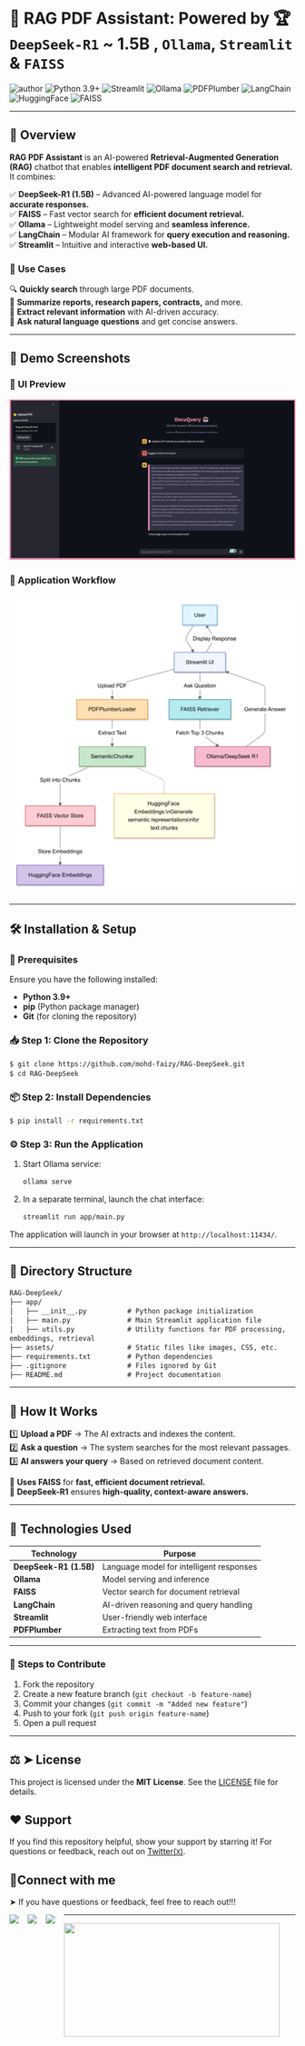 # 🤖 RAG PDF Assistant: Powered by 🏆 `DeepSeek-R1` ~ 1.5B , `Ollama`, `Streamlit` & `FAISS`

![author](https://img.shields.io/badge/author-mohd--faizy-red)
![Python 3.9+](https://img.shields.io/badge/Python-3.9%2B-3776AB?logo=python&logoColor=white)
![Streamlit](https://img.shields.io/badge/Streamlit-FF4B4B?logo=streamlit&logoColor=white)
![Ollama](https://img.shields.io/badge/Ollama-0C0D0E?logo=ollama&logoColor=white)
![PDFPlumber](https://img.shields.io/badge/PDFPlumber-FF0000?logo=pdf&logoColor=white)
![LangChain](https://img.shields.io/badge/LangChain-00ADD8?logo=langchain&logoColor=white)
![HuggingFace](https://img.shields.io/badge/HuggingFace-FFD43B?logo=huggingface&logoColor=black)
![FAISS](https://img.shields.io/badge/FAISS-00A98F?logo=faiss&logoColor=white)

---

## 🌟 **Overview**  

**RAG PDF Assistant** is an AI-powered **Retrieval-Augmented Generation (RAG)** chatbot that enables **intelligent PDF document search and retrieval.** It combines:  

✅ **DeepSeek-R1 (1.5B)** – Advanced AI-powered language model for **accurate responses.**  
✅ **FAISS** – Fast vector search for **efficient document retrieval.**  
✅ **Ollama** – Lightweight model serving and **seamless inference.**  
✅ **LangChain** – Modular AI framework for **query execution and reasoning.**  
✅ **Streamlit** – Intuitive and interactive **web-based UI.**  

### 🎯 **Use Cases**  

🔍 **Quickly search** through large PDF documents.  
📄 **Summarize reports, research papers, contracts,** and more.  
📘 **Extract relevant information** with AI-driven accuracy.  
🤖 **Ask natural language questions** and get concise answers.  

---

## 🚀 **Demo Screenshots**  

### **📌 UI Preview**  

![Demo](https://github.com/mohd-faizy/RAG-DeepSeek/blob/main/assets/rag-pdf-retv.png?raw=true)  

### **📌 Application Workflow**  

![Workflow](https://github.com/mohd-faizy/RAG-DeepSeek/blob/main/assets/RAG-app-flow.png?raw=true)  

---

## 🛠️ **Installation & Setup**  

### **🔧 Prerequisites**  

Ensure you have the following installed:  

- **Python 3.9+**  
- **pip** (Python package manager)  
- **Git** (for cloning the repository)  

### **📥 Step 1: Clone the Repository**  

```bash
$ git clone https://github.com/mohd-faizy/RAG-DeepSeek.git
$ cd RAG-DeepSeek
```

### **📦 Step 2: Install Dependencies**  

```bash
$ pip install -r requirements.txt
```

### **⚙️ Step 3: Run the Application**  

1. Start Ollama service:

   ```bash
   ollama serve
   ```

2. In a separate terminal, launch the chat interface:

   ```bash
   streamlit run app/main.py
   ```

The application will launch in your browser at `http://localhost:11434/`.  

---

## 📁 **Directory Structure**  

```plaintext
RAG-DeepSeek/
├── app/
│   ├── __init__.py          # Python package initialization
│   ├── main.py              # Main Streamlit application file
│   ├── utils.py             # Utility functions for PDF processing, embeddings, retrieval
├── assets/                  # Static files like images, CSS, etc.
├── requirements.txt         # Python dependencies
├── .gitignore               # Files ignored by Git
├── README.md                # Project documentation
```

---

## 🧠 **How It Works**  

1️⃣ **Upload a PDF** → The AI extracts and indexes the content.  
2️⃣ **Ask a question** → The system searches for the most relevant passages.  
3️⃣ **AI answers your query** → Based on retrieved document content.  

🔹 **Uses FAISS** for **fast, efficient document retrieval.**  
🔹 **DeepSeek-R1** ensures **high-quality, context-aware answers.**  

---

## 🔗 **Technologies Used**  

| **Technology**  | **Purpose**  |
|---------------|-------------|
| **DeepSeek-R1 (1.5B)** | Language model for intelligent responses |
| **Ollama** | Model serving and inference |
| **FAISS** | Vector search for document retrieval |
| **LangChain** | AI-driven reasoning and query handling |
| **Streamlit** | User-friendly web interface |
| **PDFPlumber** | Extracting text from PDFs |

---


### **🤝 Steps to Contribute**  

1. Fork the repository  
2. Create a new feature branch (`git checkout -b feature-name`)  
3. Commit your changes (`git commit -m "Added new feature"`)  
4. Push to your fork (`git push origin feature-name`)  
5. Open a pull request  

---

## ⚖ ➤ License

This project is licensed under the **MIT License**. See the [LICENSE](LICENSE) file for details.  

## ❤️ Support

If you find this repository helpful, show your support by starring it! For questions or feedback, reach out on [Twitter(`X`)](https://twitter.com/F4izy).

## 🔗Connect with me

➤ If you have questions or feedback, feel free to reach out!!!

[<img align="left" src="https://cdn4.iconfinder.com/data/icons/social-media-icons-the-circle-set/48/twitter_circle-512.png" width="32px"/>][twitter]
[<img align="left" src="https://cdn-icons-png.flaticon.com/512/145/145807.png" width="32px"/>][linkedin]
[<img align="left" src="https://cdn-icons-png.flaticon.com/512/2626/2626299.png" width="32px"/>][Portfolio]

[twitter]: https://twitter.com/F4izy
[linkedin]: https://www.linkedin.com/in/mohd-faizy/
[Portfolio]: https://ai.stackexchange.com/users/36737/faizy?tab=profile

---

<img src="https://github-readme-stats.vercel.app/api?username=mohd-faizy&show_icons=true" width=380px height=200px />
